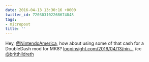 ```yaml
---
date: 2016-04-13 13:30:16 +0000
twitter_id: 720303102268674048
tags:
- micropost
title: ''
---
```


Hey, [@NintendoAmerica](https://twitter.com/NintendoAmerica), how about using some of that cash for a DoubleDash mod for MK8? [loopinsight.com/2016/04/13/nin…](http://www.loopinsight.com/2016/04/13/nintendos-first-smartphone-app-miitomo-bringing-in-280k-a-week/) /cc [@britthildreth](https://twitter.com/britthildreth)
